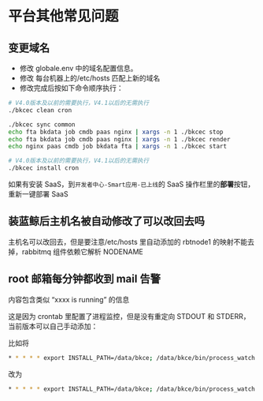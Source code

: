 # 平台其他常见问题

## 变更域名

- 修改 globale.env 中的域名配置信息。
- 修改 每台机器上的/etc/hosts 匹配上新的域名
- 修改完成后按如下命令顺序执行：

```bash
# V4.0版本及以前的需要执行，V4.1以后的无需执行
./bkcec clean cron

./bkcec sync common
echo fta bkdata job cmdb paas nginx | xargs -n 1 ./bkcec stop
echo fta bkdata job cmdb paas nginx | xargs -n 1 ./bkcec render
echo nginx paas cmdb job bkdata fta | xargs -n 1 ./bkcec start

# V4.0版本及以前的需要执行，V4.1以后的无需执行
./bkcec install cron
```

如果有安装 SaaS，到`开发者中心-Smart应用-已上线`的 SaaS 操作栏里的**部署**按钮，重新一键部署 SaaS

##  装蓝鲸后主机名被自动修改了可以改回去吗

主机名可以改回去，但是要注意/etc/hosts 里自动添加的 rbtnode1 的映射不能去掉，rabbitmq 组件依赖它解析 NODENAME

## root 邮箱每分钟都收到 mail 告警

内容包含类似 “xxxx is running” 的信息

这是因为 crontab 里配置了进程监控，但是没有重定向 STDOUT 和 STDERR，当前版本可以自己手动添加：

比如将

```bash
* * * * * export INSTALL_PATH=/data/bkce; /data/bkce/bin/process_watch mysql
```

改为

```bash
* * * * * export INSTALL_PATH=/data/bkce; /data/bkce/bin/process_watch mysql &>/dev/null
```

